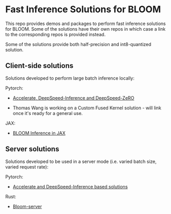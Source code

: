 # Fast Inference Solutions for BLOOM

This repo provides demos and packages to perform fast inference solutions for BLOOM. Some of the solutions have their own repos in which case a link to the corresponding repos is provided instead.

Some of the solutions provide both half-precision and int8-quantized solution.

## Client-side solutions

Solutions developed to perform large batch inference locally:

Pytorch:

* [Accelerate, DeepSpeed-Inference and DeepSpeed-ZeRO](./bloom-inference-scripts)

* Thomas Wang is working on a Custom Fused Kernel solution - will link once it's ready for a general use.

JAX:

* [BLOOM Inference in JAX](https://github.com/huggingface/bloom-jax-inference)



## Server solutions

Solutions developed to be used in a server mode (i.e. varied batch size, varied request rate):

Pytorch:

* [Accelerate and DeepSpeed-Inference based solutions](./bloom-inference-server)

Rust:

* [Bloom-server](https://github.com/Narsil/bloomserver)
